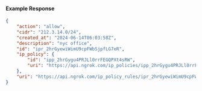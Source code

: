 <!-- Code generated for API Clients. DO NOT EDIT. -->

#### Example Response

```json
{
	"action": "allow",
	"cidr": "212.3.14.0/24",
	"created_at": "2024-06-14T06:03:58Z",
	"description": "nyc office",
	"id": "ipr_2hrGyewiWimU9cpFWbSjpfLG7eR",
	"ip_policy": {
		"id": "ipp_2hrGygu4PRJLl0rrFEGQPXt4sRW",
		"uri": "https://api.ngrok.com/ip_policies/ipp_2hrGygu4PRJLl0rrFEGQPXt4sRW"
	},
	"uri": "https://api.ngrok.com/ip_policy_rules/ipr_2hrGyewiWimU9cpFWbSjpfLG7eR"
}
```
